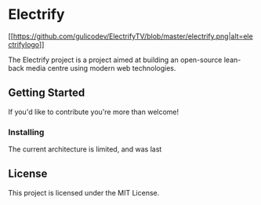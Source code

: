 # Electrify

[[https://github.com/gulicodev/ElectrifyTV/blob/master/electrify.png|alt=electrifylogo]]

The Electrify project is a project aimed at building an open-source lean-back media centre using modern web technologies.

## Getting Started

If you'd like to contribute you're more than welcome!

### Installing

The current architecture is limited, and was last

## License

This project is licensed under the MIT License.
